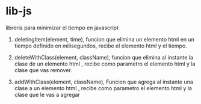 # lib-js
libreria para minimizar el tiempo en javascript

1. deletingItem(element, time), funcion que elimina un elemento html en un tiempo definido en milisegundos, recibe el elemento html y el tiempo.
  
2. deleteWithClass(element, className), funcion que elimina al instante la clase de un elemento html , recibe como parametro el elemento html  y la clase que vas remover.
 
3. addWithClass(element, className),  Funcion que agrega al instante una clase a un elemento html , recibe como parametro el elemento
 html  y la clase que le vas a agregar  
